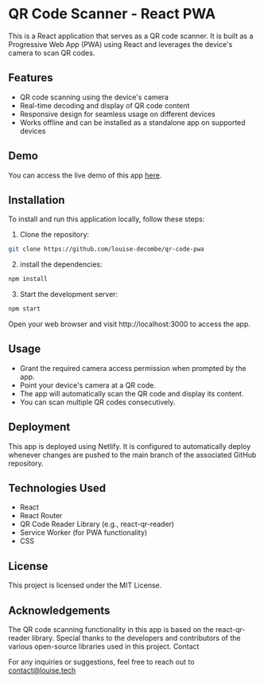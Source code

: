 # QR Code Scanner - React PWA

This is a React application that serves as a QR code scanner. It is built as a Progressive Web App (PWA) using React and leverages the device's camera to scan QR codes.

## Features

- QR code scanning using the device's camera
- Real-time decoding and display of QR code content
- Responsive design for seamless usage on different devices
- Works offline and can be installed as a standalone app on supported devices

## Demo

You can access the live demo of this app [here](https://stellar-wisp-f842f7.netlify.app/).

## Installation

To install and run this application locally, follow these steps:

1. Clone the repository:

```bash
git clone https://github.com/louise-decombe/qr-code-pwa
```

2. install the dependencies:

```bash
npm install
```

3. Start the development server:

```bash
npm start
```

Open your web browser and visit http://localhost:3000 to access the app.

## Usage

- Grant the required camera access permission when prompted by the app.
- Point your device's camera at a QR code.
- The app will automatically scan the QR code and display its content.
- You can scan multiple QR codes consecutively.

## Deployment
This app is deployed using Netlify. It is configured to automatically deploy whenever changes are pushed to the main branch of the associated GitHub repository.

## Technologies Used

- React
- React Router
- QR Code Reader Library (e.g., react-qr-reader)
- Service Worker (for PWA functionality)
- CSS 
## License

This project is licensed under the MIT License.

## Acknowledgements

The QR code scanning functionality in this app is based on the react-qr-reader library.
Special thanks to the developers and contributors of the various open-source libraries used in this project.
Contact

For any inquiries or suggestions, feel free to reach out to contact@louise.tech
